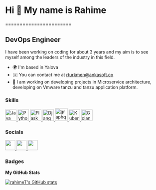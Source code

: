 # Hi 👋 My name is Rahime
=======================

DevOps Engineer
------------------------

I have been working on coding for about 3 years and my aim is to see myself among the leaders of the industry in this field.

* 🌍 I'm based in Yalova
* ✉️ You can contact me at [rturkmen@ankasoft.co](mailto:rturkmen@ankasoft.co)
* 🧠 I am working on developing projects in Microservice architecture, developing on Vmware tanzu and tanzu application platform.

### Skills
<p align="left">
  <a href="https://www.oracle.com/java/" target="_blank" rel="noreferrer">
    <img src="https://raw.githubusercontent.com/danielcranney/readme-generator/main/public/icons/skills/java-colored.svg" width="36" height="36" alt="Java" />
  </a>
  <a href="https://www.python.org/" target="_blank" rel="noreferrer">
    <img src="https://raw.githubusercontent.com/danielcranney/readme-generator/main/public/icons/skills/python-colored.svg" width="36" height="36" alt="Python" />
  </a>
  <a href="https://flask.palletsprojects.com/en/2.0.x/" target="_blank" rel="noreferrer">
    <img src="https://raw.githubusercontent.com/danielcranney/readme-generator/main/public/icons/skills/flask-colored.svg" width="36" height="36" alt="Flask" />
  </a>
  <a href="https://www.djangoproject.com/" target="_blank" rel="noreferrer">
    <img src="https://raw.githubusercontent.com/danielcranney/readme-generator/main/public/icons/skills/django-colored.svg" width="36" height="36" alt="Django" />
  </a>
  <a href="https://graphql.org" target="_blank" rel="noreferrer">
    <img src="https://www.vectorlogo.zone/logos/graphql/graphql-icon.svg" alt="graphql" width="40" height="40"/>
  </a>
  <a href="https://graphql.org" target="_blank" rel="noreferrer">
 <img src="https://raw.githubusercontent.com/danielcranney/readme-generator/main/public/icons/skills/kubernetes.svg" width="36" height="36" alt="Kubernetes" />
    </a>
  <img src="https://cdn.worldvectorlogo.com/logos/golang-gopher.svg" width="36" height="36" alt="Golang" />
</p>


### Socials

<p align="left">
  <a href="https://www.github.com/rahimeT" target="_blank" rel="noreferrer">
    <img src="https://raw.githubusercontent.com/danielcranney/readme-generator/main/public/icons/socials/github.svg" width="32" height="32" />
  </a>
  <a href="https://www.linkedin.com/in/rahimeturkmen" target="_blank" rel="noreferrer">
    <img src="https://raw.githubusercontent.com/danielcranney/readme-generator/main/public/icons/socials/linkedin.svg" width="32" height="32" />
  </a>
  <a href="http://www.medium.com/@rhmtrkmen4" target="_blank" rel="noreferrer">
    <img src="https://raw.githubusercontent.com/danielcranney/readme-generator/main/public/icons/socials/medium.svg" width="32" height="32" />
  </a>
</p>

### Badges

<b>My GitHub Stats</b>

<a href="http://www.github.com/rahimeT">
  <img src="https://github-readme-stats.vercel.app/api?username=rahimeT&show_icons=true&hide=&count_private=true&title_color=10b981&text_color=ffffff&icon_color=0891b2&bg_color=1c1917&hide_border=true&show_icons=true" alt="rahimeT's GitHub stats" />
</a>
